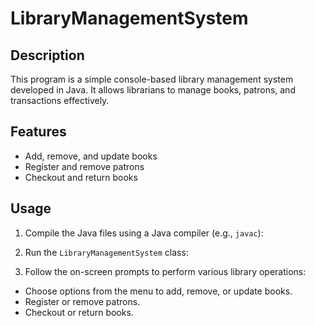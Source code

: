 # LibraryManagementSystem

## Description
This program is a simple console-based library management system developed in Java. It allows librarians to manage books, patrons, and transactions effectively.

## Features
- Add, remove, and update books
- Register and remove patrons
- Checkout and return books

## Usage
1. Compile the Java files using a Java compiler (e.g., `javac`):

2. Run the `LibraryManagementSystem` class:

3. Follow the on-screen prompts to perform various library operations:
- Choose options from the menu to add, remove, or update books.
- Register or remove patrons.
- Checkout or return books.


